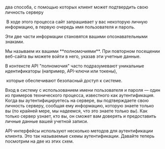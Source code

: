 два способа, с помощью которых клиент может подтвердить свою личность серверу



&nbsp;В ходе этого процесса сайт запрашивает у вас некоторую личную информацию, в первую очередь имя пользователя и пароль. 

Эти две части информации становятся вашими опознавательными знаками. 

Мы называем их вашими \*\*полномочиями\*\*. При повторном посещении веб-сайта вы можете войти в него, указав эти учетные данные.



В контексте API "полномочия" часто подразумевают уникальные идентификаторы (например, API-ключи или токены),

&nbsp;которые обеспечивают безопасный доступ к системе.



Вход в систему с использованием имени пользователя и пароля — один из примеров технического процесса, известного как аутентификация. Когда вы аутентифицируетесь на сервере, вы подтверждаете свою личность серверу, сообщая ему информацию, которую знаете только вы (по крайней мере, мы надеемся, что это знаете только вы). Как только сервер узнает, кто вы, он сможет вам доверять и предоставить личные данные вашей учетной записи.



API-интерфейсы используют несколько методов для аутентификации клиента. Это так называемые схемы аутентификации. Давайте теперь посмотрим на две из этих схем.







